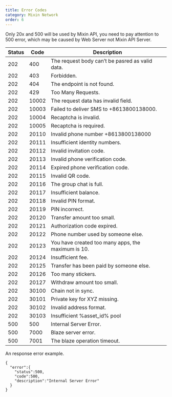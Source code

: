 ```yaml
---
title: Error Codes
category: Mixin Network
order: 6
---
```


Only 20x and 500 will be used by Mixin API, you need to pay attention to 500 error, which may be caused by Web Server not Mixin API Server.

| Status | Code | Description |
| --- | --- | --- |
| 202 | 400 | The request body can’t be pasred as valid data. |
| 202 | 403 | Forbidden. |
| 202 | 404 | The endpoint is not found. |
| 202 | 429 | Too Many Requests. |
| 202 | 10002 | The request data has invalid field. |
| 202 | 10003 | Failed to deliver SMS to +8613800138000. |
| 202 | 10004 | Recaptcha is invalid. |
| 202 | 10005 | Recaptcha is required. |
| 202 | 20110 | Invalid phone number +8613800138000|
| 202 | 20111 | Insufficient identity numbers. | 
| 202 | 20112 | Invalid invitation code. |
| 202 | 20113 | Invalid phone verification code. |
| 202 | 20114 | Expired phone verification code. |
| 202 | 20115 | Invalid QR code. |
| 202 | 20116 | The group chat is full. |
| 202 | 20117 | Insufficient balance. |
| 202 | 20118 | Invalid PIN format. |
| 202 | 20119 | PIN incorrect. |
| 202 | 20120 | Transfer amount too small. |
| 202 | 20121 | Authorization code expired. |
| 202 | 20122 | Phone number used by someone else. |
| 202 | 20123 | You have created too many apps, the maximum is 10. |
| 202 | 20124 | Insufficient fee. |
| 202 | 20125 | Transfer has been paid by someone else. |
| 202 | 20126 | Too many stickers. |
| 202 | 20127 | Withdraw amount too small. |
| 202 | 30100 | Chain not in sync. |
| 202 | 30101 | Private key for XYZ missing. |
| 202 | 30102 | Invalid address format. |
| 202 | 30103 | Insufficient %asset_id% pool |
| 500 | 500 | Internal Server Error. |
| 500 | 7000 | Blaze server error. |
| 500 | 7001 | The blaze operation timeout. |

An response error example.

```
{  
  "error":{
    "status":500,
    "code":500,
    "description":"Internal Server Error"
  }
}
```

